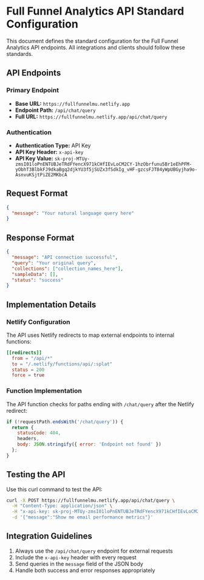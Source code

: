 # Full Funnel Analytics API Standard Configuration

This document defines the standard configuration for the Full Funnel Analytics API endpoints. All integrations and clients should follow these standards.

## API Endpoints

### Primary Endpoint

- **Base URL:** `https://fullfunnelmu.netlify.app`
- **Endpoint Path:** `/api/chat/query`
- **Full URL:** `https://fullfunnelmu.netlify.app/api/chat/query`

### Authentication

- **Authentication Type:** API Key
- **API Key Header:** `x-api-key`
- **API Key Value:** `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`

## Request Format

```json
{
  "message": "Your natural language query here"
}
```

## Response Format

```json
{
  "message": "API connection successful",
  "query": "Your original query",
  "collections": ["collection_names_here"],
  "sampleData": [],
  "status": "success"
}
```

## Implementation Details

### Netlify Configuration

The API uses Netlify redirects to map external endpoints to internal functions:

```toml
[[redirects]]
  from = "/api/*"
  to = "/.netlify/functions/api/:splat"
  status = 200
  force = true
```

### Function Implementation

The API function checks for paths ending with `/chat/query` after the Netlify redirect:

```javascript
if (!requestPath.endsWith('/chat/query')) {
  return {
    statusCode: 404,
    headers,
    body: JSON.stringify({ error: 'Endpoint not found' })
  };
}
```

## Testing the API

Use this curl command to test the API:

```bash
curl -X POST https://fullfunnelmu.netlify.app/api/chat/query \
  -H "Content-Type: application/json" \
  -H "x-api-key: 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" \
  -d '{"message":"Show me email performance metrics"}'
```

## Integration Guidelines

1. Always use the `/api/chat/query` endpoint for external requests
2. Include the `x-api-key` header with every request
3. Send queries in the `message` field of the JSON body
4. Handle both success and error responses appropriately
